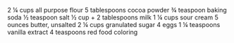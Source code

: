 2 ¼ cups all purpose flour
5 tablespoons cocoa powder
¾ teaspoon baking soda
½ teaspoon salt
½ cup + 2 tablespoons milk
1 ¼ cups sour cream
5 ounces butter, unsalted
2 ¼ cups granulated sugar
4 eggs
1 ¼ teaspoons vanilla extract
4 teaspoons red food coloring